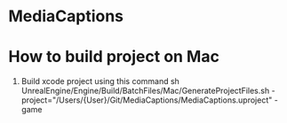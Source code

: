# MediaCaptions

# How to build project on Mac

1. Build xcode project using this command
sh UnrealEngine/Engine/Build/BatchFiles/Mac/GenerateProjectFiles.sh -project="/Users/{User}/Git/MediaCaptions/MediaCaptions.uproject" -game
